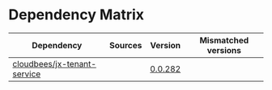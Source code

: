 # Dependency Matrix

Dependency | Sources | Version | Mismatched versions
---------- | ------- | ------- | -------------------
[cloudbees/jx-tenant-service](https://github.com/cloudbees/jx-tenant-service) |  | [0.0.282](https://github.com/cloudbees/jx-tenant-service/releases/tag/v0.0.282) | 
